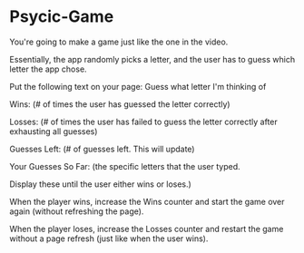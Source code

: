 # Psycic-Game

You're going to make a game just like the one in the video. 

Essentially, the app randomly picks a letter, and the user has to guess which letter the app chose. 

Put the following text on your page:
Guess what letter I'm thinking of


Wins: (# of times the user has guessed the letter correctly)


Losses: (# of times the user has failed to guess the letter correctly after exhausting all guesses)


Guesses Left: (# of guesses left. This will update)


Your Guesses So Far: (the specific letters that the user typed. 

Display these until the user either wins or loses.)


When the player wins, increase the Wins counter and start the game over again (without refreshing the page).

When the player loses, increase the Losses counter and restart the game without a page refresh (just like when the user wins).